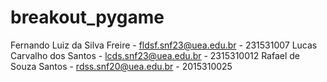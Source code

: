 # breakout_pygame
Fernando Luiz da Silva Freire - fldsf.snf23@uea.edu.br - 231531007
Lucas Carvalho dos Santos - lcds.snf23@uea.edu.br - 2315310012
Rafael de Souza Santos - rdss.snf20@uea.edu.br - 2015310025
